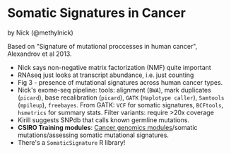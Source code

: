 # Somatic Signatures in Cancer

by Nick (@methylnick)

Based on "Signature of mutational proccesses in human cancer", Alexandrov et al 2013.

 - Nick says non-negative matrix factorization (NMF) quite important
 - RNAseq just looks at transcript abundance, i.e. just counting
 - Fig 3 - presence of mutational signatures across human cancer types. 
 - Nick's exome-seq pipeline: tools: alignment (`BWA`), mark duplicates (`picard`), base recalibration (`picard`), `GATK` (`Haplotype caller`), `Samtools` (`mpileup`), `freebayes`. From GATK: `VCF` for somatic signatures, `BCFtools`, `hsmetrics` for summary stats. Filter variants: require >20x coverage
 - Kirill suggests SNPdb that calls known germline mutations. 
 - **CSIRO Training modules**: [Cancer genomics modules](https://bpa-csiro-workshops.github.io/)/somatic mutations/assessing somatic mutational signatures.
 - There's a `SomaticSignature` R library!
